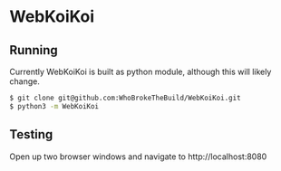 # WebKoiKoi

## Running

Currently WebKoiKoi is built as python module, although this will likely change.

```sh
$ git clone git@github.com:WhoBrokeTheBuild/WebKoiKoi.git
$ python3 -m WebKoiKoi
```

## Testing

Open up two browser windows and navigate to http://localhost:8080 